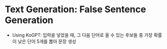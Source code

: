 # Text Generation: False Sentence Generation
- Using KoGPT: 입력을 넣었을 때, 그 다음 단어로 올 수 있는 후보들 중 가장 확률이 낮은 단어 5개를 뽑아 문장 생성
